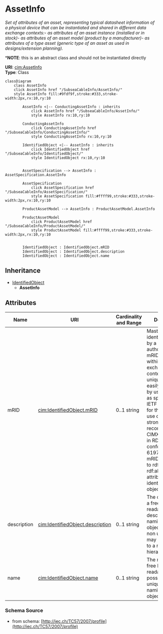 # AssetInfo

_Set of attributes of an asset, representing typical datasheet information of a physical device that can be instantiated and shared in different data exchange contexts:- as attributes of an asset instance (installed or in stock)- as attributes of an asset model (product by a manufacturer)- as attributes of a type asset (generic type of an asset as used in designs/extension planning)._

*__NOTE__: this is an abstract class and should not be instantiated directly

**URI**: [cim:AssetInfo](http://iec.ch/TC57/CIM-generic#AssetInfo)<br />
**Type**: Class

```mermaid
classDiagram
    class AssetInfo
    click AssetInfo href "/SubseaCableInfo/AssetInfo/"
    style AssetInfo fill:#9fdf9f,stroke:#333,stroke-width:2px,rx:10,ry:10

        AssetInfo <|-- ConductingAssetInfo : inherits
            click AssetInfo href "/SubseaCableInfo/AssetInfo/"
            style AssetInfo rx:10,ry:10

        ConductingAssetInfo
            click ConductingAssetInfo href "/SubseaCableInfo/ConductingAssetInfo/"
            style ConductingAssetInfo rx:10,ry:10

        IdentifiedObject <|-- AssetInfo : inherits
            click IdentifiedObject href "/SubseaCableInfo/IdentifiedObject/"
            style IdentifiedObject rx:10,ry:10


        AssetSpecification --> AssetInfo : AssetSpecification.AssetInfo

        AssetSpecification
            click AssetSpecification href "/SubseaCableInfo/AssetSpecification/"
            style AssetSpecification fill:#ffff99,stroke:#333,stroke-width:2px,rx:10,ry:10

        ProductAssetModel --> AssetInfo : ProductAssetModel.AssetInfo

        ProductAssetModel
            click ProductAssetModel href "/SubseaCableInfo/ProductAssetModel/"
            style ProductAssetModel fill:#ffff99,stroke:#333,stroke-width:2px,rx:10,ry:10


        IdentifiedObject : IdentifiedObject.mRID
        IdentifiedObject : IdentifiedObject.description
        IdentifiedObject : IdentifiedObject.name
```

## Inheritance
* [IdentifiedObject](IdentifiedObject.md)
    * **AssetInfo**

## Attributes
| Name | URI | Cardinality and Range | Description | Inheritance |
| ---  | --- | --- | --- | --- |
| mRID | [cim:IdentifiedObject.mRID](http://iec.ch/TC57/CIM-generic#IdentifiedObject.mRID) | 0..1 string | Master resource identifier issued by a model authority. The mRID is unique within an exchange context. Global uniqueness is easily achieved by using a UUID, as specified in IETF RFC 4122, for the mRID. The use of UUID is strongly recommended.For CIMXML data files in RDF syntax conforming to IEC 61970-552, the mRID is mapped to rdf:ID or rdf:about attributes that identify CIM object elements. | IdentifiedObject |
| description | [cim:IdentifiedObject.description](http://iec.ch/TC57/CIM-generic#IdentifiedObject.description) | 0..1 string | The description is a free human readable text describing or naming the object. It may be non unique and may not correlate to a naming hierarchy. | IdentifiedObject |
| name | [cim:IdentifiedObject.name](http://iec.ch/TC57/CIM-generic#IdentifiedObject.name) | 0..1 string | The name is any free human readable and possibly non unique text naming the object. | IdentifiedObject |

### Schema Source
* from schema: [http://iec.ch/TC57/2007/profile](http://iec.ch/TC57/2007/profile)
